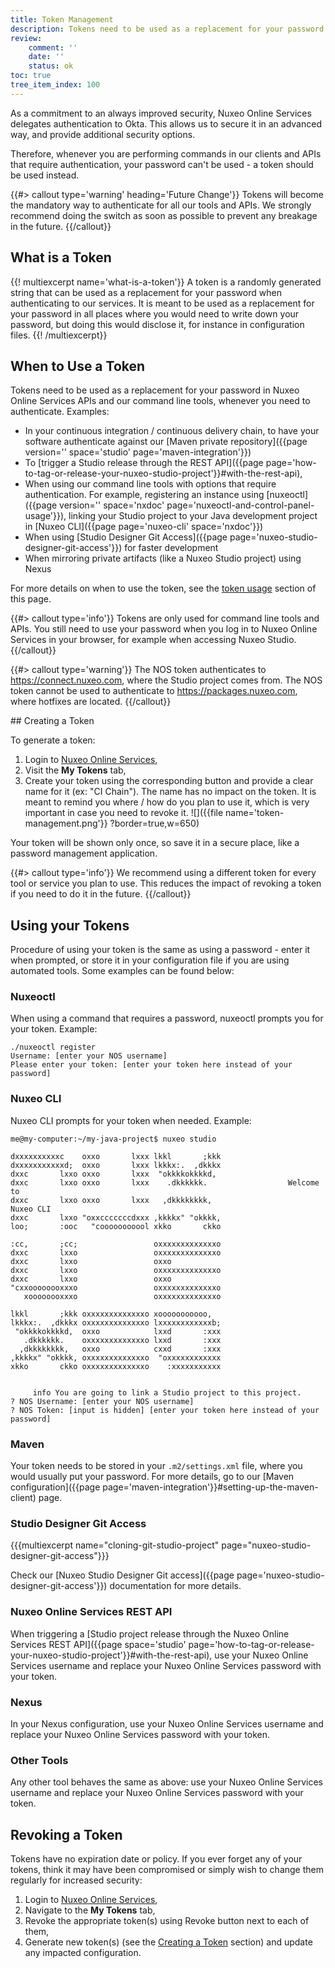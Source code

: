 ```yaml
---
title: Token Management
description: Tokens need to be used as a replacement for your password in Nuxeo Online Services APIs and our command line tools.
review:
    comment: ''
    date: ''
    status: ok
toc: true
tree_item_index: 100
---
```


As a commitment to an always improved security, Nuxeo Online Services delegates authentication to Okta. This allows us to secure it in an advanced way, and provide additional security options.

Therefore, whenever you are performing commands in our clients and APIs that require authentication, your password can't be used - a token should be used instead.

{{#> callout type='warning' heading='Future Change'}}
Tokens will become the mandatory way to authenticate for all our tools and APIs. We strongly recommend doing the switch as soon as possible to prevent any breakage in the future.
{{/callout}}

## What is a Token

{{! multiexcerpt name='what-is-a-token'}}
A token is a randomly generated string that can be used as a replacement for your password when authenticating to our services. It is meant to be used as a replacement for your password in all places where you would need to write down your password, but doing this would disclose it, for instance in configuration files.
{{! /multiexcerpt}}

## When to Use a Token

Tokens need to be used as a replacement for your password in Nuxeo Online Services APIs and our command line tools, whenever you need to authenticate. Examples:
- In your continuous integration / continuous delivery chain, to have your software authenticate against our [Maven private repository]({{page version='' space='studio' page='maven-integration'}})
- To [trigger a Studio release through the REST API]({{page page='how-to-tag-or-release-your-nuxeo-studio-project'}}#with-the-rest-api),
- When using our command line tools with options that require authentication. For example, registering an instance using [nuxeoctl]({{page version='' space='nxdoc' page='nuxeoctl-and-control-panel-usage'}}), linking your Studio project to your Java development project in [Nuxeo CLI]({{page page='nuxeo-cli' space='nxdoc'}})
- When using [Studio Designer Git Access]({{page page='nuxeo-studio-designer-git-access'}}) for faster development
- When mirroring private artifacts (like a Nuxeo Studio project) using Nexus

For more details on when to use the token, see the <a href="#token-usage">token usage</a> section of this page.

{{#> callout type='info'}}
Tokens are only used for command line tools and APIs. You still need to use your password when you log in to Nuxeo Online Services in your browser, for example when accessing Nuxeo Studio.
{{/callout}}

{{#> callout type='warning'}}
The NOS token authenticates to https://connect.nuxeo.com, where the Studio project comes from. The NOS token cannot be used to authenticate to https://packages.nuxeo.com, where hotfixes are located.
{{/callout}}

<a name="create-token">
## Creating a Token

To generate a token:
1. Login to [Nuxeo Online Services](https://connect.nuxeo.com),
1. Visit the **My Tokens** tab,
1. Create your token using the corresponding button and provide a clear name for it (ex: "CI Chain"). The name has no impact on the token. It is meant to remind you where / how do you plan to use it, which is very important in case you need to revoke it.
![]({{file name='token-management.png'}} ?border=true,w=650)

Your token will be shown only once, so save it in a secure place, like a password management application.

{{#> callout type='info'}}
We recommend using a different token for every tool or service you plan to use. This reduces the impact of revoking a token if you need to do it in the future.
{{/callout}}

<a name="token-usage"></a>
## Using your Tokens

Procedure of using your token is the same as using a password - enter it when prompted, or store it in your configuration file if you are using automated tools. Some examples can be found below:

### Nuxeoctl

When using a command that requires a password, nuxeoctl prompts you for your token. Example:

```
./nuxeoctl register
Username: [enter your NOS username]
Please enter your token: [enter your token here instead of your password]
```

### Nuxeo CLI

Nuxeo CLI prompts for your token when needed. Example:

```
me@my-computer:~/my-java-project$ nuxeo studio

dxxxxxxxxxxc    oxxo       lxxx lkkl       ;kkk
dxxxxxxxxxxxd;  oxxo       lxxx lkkkx:.  ,dkkkx
dxxc       lxxo oxxo       lxxx  "okkkkokkkkd,
dxxc       lxxo oxxo       lxxx    .dkkkkkk.                  Welcome to
dxxc       lxxo oxxo       lxxx   ,dkkkkkkkk,                     Nuxeo CLI
dxxc       lxxo "oxxcccccccdxxx ,kkkkx" "okkkk,
loo;       :ooc   "cooooooooool xkko       ckko

:cc,       ;cc;                 oxxxxxxxxxxxxxo
dxxc       lxxo                 oxxxxxxxxxxxxxo
dxxc       lxxo                 oxxo           
dxxc       lxxo                 oxxxxxxxxxxxxxo
dxxc       lxxo                 oxxo           
"cxxoooooooxxxo                 oxxxxxxxxxxxxxo
   xoooooooxxxo                 oxxxxxxxxxxxxxo

lkkl       ;kkk oxxxxxxxxxxxxxo xooooooooooo,  
lkkkx:.  ,dkkkx oxxxxxxxxxxxxxo lxxxxxxxxxxxxb;
 "okkkkokkkkd,  oxxo            lxxd       :xxx
   .dkkkkkk.    oxxxxxxxxxxxxxo lxxd       :xxx
  ,dkkkkkkkk,   oxxo            cxxd       :xxx
,kkkkx" "okkkk, oxxxxxxxxxxxxxo  "oxxxxxxxxxxxx
xkko       ckko oxxxxxxxxxxxxxo    :xxxxxxxxxxx


     info You are going to link a Studio project to this project.
? NOS Username: [enter your NOS username]
? NOS Token: [input is hidden] [enter your token here instead of your password]
```

### Maven

Your token needs to be stored in your `.m2/settings.xml` file, where you would usually put your password. For more details, go to our [Maven configuration]({{page page='maven-integration'}}#setting-up-the-maven-client) page.

### Studio Designer Git Access

{{{multiexcerpt name="cloning-git-studio-project" page="nuxeo-studio-designer-git-access"}}}

Check our [Nuxeo Studio Designer Git access]({{page page='nuxeo-studio-designer-git-access'}}) documentation for more details.

### Nuxeo Online Services REST API

When triggering a [Studio project release through the Nuxeo Online Services REST API]({{page space='studio' page='how-to-tag-or-release-your-nuxeo-studio-project'}}#with-the-rest-api), use your Nuxeo Online Services username and replace your Nuxeo Online Services password with your token.

### Nexus

In your Nexus configuration, use your Nuxeo Online Services username and replace your Nuxeo Online Services password with your token.

### Other Tools

Any other tool behaves the same as above: use your Nuxeo Online Services username and replace your Nuxeo Online Services password with your token.

## Revoking a Token

Tokens have no expiration date or policy. If you ever forget any of your tokens, think it may have been compromised or simply wish to change them regularly for increased security:

1. Login to [Nuxeo Online Services](https://connect.nuxeo.com),
1. Navigate to the **My Tokens** tab,
1. Revoke the appropriate token(s) using Revoke button next to each of them,
1. Generate new token(s) (see the <a href="#create-token">Creating a Token</a> section) and update any impacted configuration.
